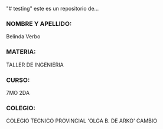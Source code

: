 "# testing" 
este es un repositorio de...
### NOMBRE Y APELLIDO: ###
Belinda Verbo
### MATERIA: ###
TALLER DE INGENIERIA
### CURSO: ###
7MO 2DA
###  COLEGIO: ###
COLEGIO TECNICO PROVINCIAL 'OLGA B. DE ARKO'
CAMBIO
